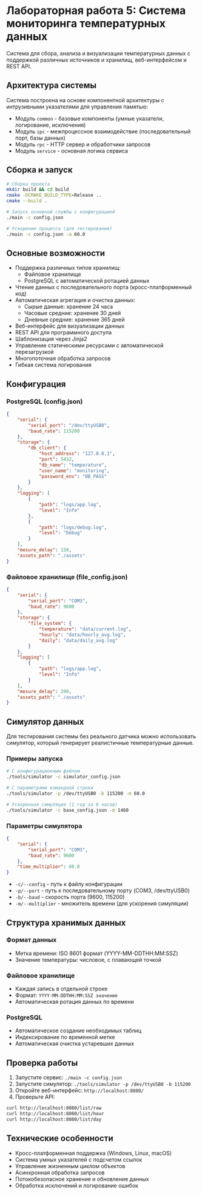 # Лабораторная работа 5: Система мониторинга температурных данных

Система для сбора, анализа и визуализации температурных данных с поддержкой различных источников и хранилищ, веб-интерфейсом и REST API.

## Архитектура системы

Система построена на основе компонентной архитектуры с интрузивными указателями для управления памятью:

- Модуль `common` - базовые компоненты (умные указатели, логирование, исключения)
- Модуль `ipc` - межпроцессное взаимодействие (последовательный порт, базы данных)
- Модуль `rpc` - HTTP сервер и обработчики запросов
- Модуль `service` - основная логика сервиса

## Сборка и запуск

```bash
# Сборка проекта
mkdir build && cd build
cmake -DCMAKE_BUILD_TYPE=Release ..
cmake --build .

# Запуск основной службы с конфигурацией
./main -c config.json

# Ускорение процесса (для тестирования)
./main -c config.json -a 60.0
```

## Основные возможности

- Поддержка различных типов хранилищ:
  - Файловое хранилище
  - PostgreSQL с автоматической ротацией данных
- Чтение данных с последовательного порта (кросс-платформенный код)
- Автоматическая агрегация и очистка данных:
  - Сырые данные: хранение 24 часа
  - Часовые средние: хранение 30 дней
  - Дневные средние: хранение 365 дней
- Веб-интерфейс для визуализации данных
- REST API для программного доступа
- Шаблонизация через Jinja2
- Управление статическими ресурсами с автоматической перезагрузкой
- Многопоточная обработка запросов
- Гибкая система логирования

## Конфигурация

### PostgreSQL (config.json)

```json
{
    "serial": {
        "serial_port": "/dev/ttyUSB0",
        "baud_rate": 115200
    },
    "storage": {
        "db_client": {
            "host_address": "127.0.0.1",
            "port": 5432,
            "db_name": "temperature",
            "user_name": "monitoring",
            "password_env": "DB_PASS"
        }
    },
    "logging": [
        {
            "path": "logs/app.log",
            "level": "Info"
        },
        {
            "path": "logs/debug.log",
            "level": "Debug"
        }
    ],
    "mesure_delay": 150,
    "assets_path": "./assets"
}
```

### Файловое хранилище (file_config.json)

```json
{
    "serial": {
        "serial_port": "COM3",
        "baud_rate": 9600
    },
    "storage": {
        "file_system": {
            "temperature": "data/current.log",
            "hourly": "data/hourly_avg.log",
            "daily": "data/daily_avg.log"
        }
    },
    "logging": [
        {
            "path": "logs/app.log",
            "level": "Info"
        }
    ],
    "mesure_delay": 200,
    "assets_path": "./assets"
}
```

## Симулятор данных

Для тестирования системы без реального датчика можно использовать симулятор, который генерирует реалистичные температурные данные.

### Примеры запуска

```bash
# С конфигурационным файлом
./tools/simulator -c simulator_config.json

# С параметрами командной строки
./tools/simulator -p /dev/ttyUSB0 -b 115200 -m 60.0

# Ускоренная симуляция (1 год за 6 часов)
./tools/simulator -c base_config.json -m 1460
```

### Параметры симулятора

```json
{
    "serial": {
        "serial_port": "COM3",
        "baud_rate": 9600
    },
    "time_multiplier": 60.0
}
```

- `-c/--config` - путь к файлу конфигурации
- `-p/--port` - путь к последовательному порту (COM3, /dev/ttyUSB0)
- `-b/--baud` - скорость порта (9600, 115200)
- `-m/--multiplier` - множитель времени (для ускорения симуляции)

## Структура хранимых данных

### Формат данных
- Метка времени: ISO 8601 формат (YYYY-MM-DDTHH:MM:SSZ)
- Значение температуры: числовое, с плавающей точкой

### Файловое хранилище
- Каждая запись в отдельной строке
- Формат: `YYYY-MM-DDTHH:MM:SSZ значение`
- Автоматическая ротация данных по времени

### PostgreSQL
- Автоматическое создание необходимых таблиц
- Индексирование по временной метке
- Автоматическая очистка устаревших данных

## Проверка работы

1. Запустите сервис: `./main -c config.json`
2. Запустите симулятор: `./tools/simulator -p /dev/ttyUSB0 -b 115200`
3. Откройте веб-интерфейс: `http://localhost:8080/`
4. Проверьте API:
```bash
curl http://localhost:8080/list/raw
curl http://localhost:8080/list/hour
curl http://localhost:8080/list/day
```

## Технические особенности

- Кросс-платформенная поддержка (Windows, Linux, macOS)
- Система умных указателей с подсчетом ссылок
- Управление жизненным циклом объектов
- Асинхронная обработка запросов
- Потокобезопасное хранение и обновление данных
- Обработка исключений и логирование ошибок
